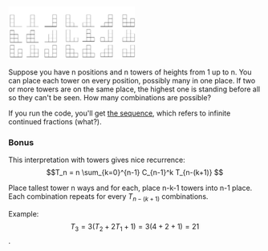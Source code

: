 <img src="A052852_21.svg" alt="drawing" width="50%"/>

Suppose you have n positions and n towers of heights from 1 up to n. You can place each tower on every position, possibly many in one place. If two or more towers are on the same place, the highest one is standing before all so they can't be seen. How many combinations are possible?

If you run the code, you'll get [the sequence](https://oeis.org/A052852), which refers to infinite continued fractions (what?).

### Bonus
This interpretation with towers gives nice recurrence:
$$T_n = n \sum_{k=0}^{n-1} C_{n-1}^k T_{n-(k+1)} $$

Place tallest tower n ways and for each, place n-k-1 towers into n-1 place. 
Each combination repeats for every $T_{n-(k+1)}$ combinations.

Example:
$$T_3 = 3(T_2 + 2 T_1 + 1) = 3 (4 + 2 + 1) = 21$$.


